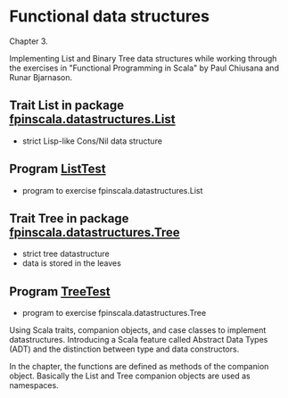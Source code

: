 # Functional data structures

Chapter 3.

Implementing List and Binary Tree data structures while working
through the exercises in "Functional Programming in Scala"
by Paul Chiusana and Runar Bjarnason.

## Trait List in package [fpinscala.datastructures.List](List.scala#L3-L6)

* strict Lisp-like Cons/Nil data structure

## Program [ListTest](exerciseCode/ListTest.scala)

* program to exercise fpinscala.datastructures.List

## Trait Tree in package [fpinscala.datastructures.Tree](Tree.scala#L3-L6)

* strict tree datastructure
* data is stored in the leaves

## Program [TreeTest](exerciseCode/TreeTest.scala)

* program to exercise fpinscala.datastructures.Tree

Using Scala traits, companion objects, and case classes to implement
datastructures.  Introducing a Scala feature called Abstract Data
Types (ADT) and the distinction between type and data constructors.

In the chapter, the functions are defined as methods of the
companion object.  Basically the List and Tree companion objects
are used as namespaces.

